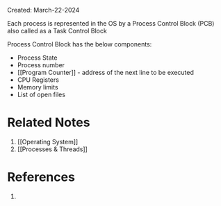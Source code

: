 Created: March-22-2024

Each process is represented in the OS by a Process Control Block (PCB) also called as a Task Control Block

Process Control Block has the below components:

- Process State
- Process number
- [[Program Counter]] - address of the next line to be executed
- CPU Registers
- Memory limits
- List of open files
# Related Notes

1. [[Operating System]]
2. [[Processes & Threads]]
# References

1. 